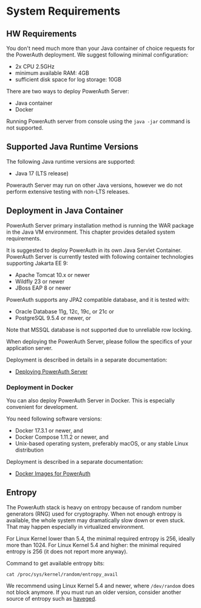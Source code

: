 # System Requirements

## HW Requirements

You don't need much more than your Java container of choice requests for the PowerAuth deployment. We suggest following minimal configuration:

- 2x CPU 2.5GHz
- minimum available RAM: 4GB
- sufficient disk space for log storage: 10GB

There are two ways to deploy PowerAuth Server:

- Java container
- Docker

Running PowerAuth server from console using the `java -jar` command is not supported.

## Supported Java Runtime Versions

The following Java runtime versions are supported:

- Java 17 (LTS release)

Powerauth Server may run on other Java versions, however we do not perform extensive testing with non-LTS releases.

## Deployment in Java Container

PowerAuth Server primary installation method is running the WAR package in the Java VM environment. This chapter provides detailed system requirements.

It is suggested to deploy PowerAuth in its own Java Servlet Container.
PowerAuth Server is currently tested with following container technologies supporting Jakarta EE 9:

- Apache Tomcat 10.x or newer
- Wildfly 23 or newer
- JBoss EAP 8 or newer

PowerAuth supports any JPA2 compatible database, and it is tested with:

- Oracle Database 11g, 12c, 19c, or 21c or
- PostgreSQL 9.5.4 or newer, or

Note that MSSQL database is not supported due to unreliable row locking.

When deploying the PowerAuth Server, please follow the specifics of your application server.

Deployment is described in details in a separate documentation:

- [Deploying PowerAuth Server](./Deploying-PowerAuth-Server.md)

### Deployment in Docker

You can also deploy PowerAuth Server in Docker. This is especially convenient for development.

You need following software versions:

- Docker 17.3.1 or newer, and
- Docker Compose 1.11.2 or newer, and
- Unix-based operating system, preferably macOS, or any stable Linux distribution

Deployment is described in a separate documentation:

- [Docker Images for PowerAuth](https://github.com/wultra/powerauth-docker)


## Entropy

The PowerAuth stack is heavy on entropy because of random number generators (RNG) used for cryptography.
When not enough entropy is available, the whole system may dramatically slow down or even stuck.
That may happen especially in virtualized environment.

For Linux Kernel lower than 5.4, the minimal required entropy is 256, ideally more than 1024.
For Linux Kernel 5.4 and higher: the minimal required entropy is 256 (it does not report more anyway).

Command to get available entropy bits:

```shell
cat /proc/sys/kernel/random/entropy_avail
```

We recommend using Linux Kernel 5.4 and newer, where `/dev/random` does not block anymore.
If you must run an older version, consider another source of entropy such as [haveged](https://github.com/jirka-h/haveged).
